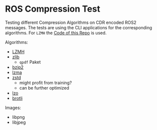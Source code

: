 # ROS Compression Test

Testing different Compression Algorithms on CDR encoded ROS2 messages.
The tests are using the CLI applications for the corresponding algorithms. For `LZMH` the [Code of this Repo](https://github.com/CenterForSecureEnergyInformatics/data-compressor) is used.

Algorithms:

- [LZMH](https://github.com/CenterForSecureEnergyInformatics/data-compressor)
- [zlib](https://github.com/rudi-cilibrasi/zlibcomplete)
  - `qpdf` Paket
- [bzip2](https://www.cs.cmu.edu/afs/cs/project/pscico-guyb/realworld/99/code/bzip2-0.9.5c/manual_3.html)
- [lzma](https://gist.github.com/phoe/c33e1f8ec651e7892f82596be6d0d3af)
- [zstd](https://github.com/facebook/zstd)
    - might profit from training?
    - can be further optimized
- [lzo](https://gist.github.com/himanshuo/62af1d81d78974ed444f)
- [brotli](https://manpages.ubuntu.com/manpages/bionic/man1/brotli.1.html)

Images:

- libpng
- libjpeg
